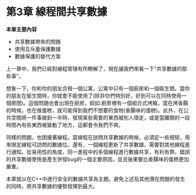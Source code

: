 # 第3章 線程間共享數據

**本章主要內容**

- 共享數據帶來的問題<br>
- 使用互斥量保護數據<br>
- 數據保護的替代方案<br>

上一章中，我們已經對線程管理有所瞭解了，現在讓我們來看一下“共享數據的那些事”。

想象一下，你和你的朋友合租一個公寓，公寓中只有一個廚房和一個衛生間。當你的朋友在衛生間時，你就會不能使用了(除非你們特別好，好到可以在同時使用一個房間)。這個問題也會出現在廚房，假如:廚房裡有一個組合式烤箱，當在烤香腸的時候，也在做蛋糕，就可能得到我們不想要的食物(香腸味的蛋糕)。此外，在公共空間將一件事做到一半時，發現某些需要的東西被別人借走，或是當離開的一段時間內有些東西被變動了地方，這都會令我們不爽。

同樣的問題，也困擾著線程。當線程在訪問共享數據的時候，必須定一些規矩，用來限定線程可訪問的數據位。還有，一個線程更新了共享數據，需要對其他線程進行通知。從易用性的角度，同一進程中的多個線程進行數據共享，有利有弊。錯誤的共享數據使用是產生併發bug的一個主要原因，並且後果要比香腸味的蛋糕更加嚴重。

本章就以在C++中進行安全的數據共享為主題。避免上述及其他潛在問題的發生的同時，將共享數據的優勢發揮到最大。